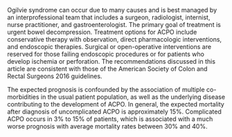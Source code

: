 Ogilvie syndrome can occur due to many causes and is best managed by an interprofessional team that includes a surgeon, radiologist, internist, nurse practitioner, and gastroenterologist. The primary goal of treatment is urgent bowel decompression. Treatment options for ACPO include conservative therapy with observation, direct pharmacologic interventions, and endoscopic therapies. Surgical or open-operative interventions are reserved for those failing endoscopic procedures or for patients who develop ischemia or perforation. The recommendations discussed in this article are consistent with those of the American Society of Colon and Rectal Surgeons 2016 guidelines.

The expected prognosis is confounded by the association of multiple co-morbidities in the usual patient population, as well as the underlying disease contributing to the development of ACPO. In general, the expected mortality after diagnosis of uncomplicated ACPO is approximately 15%. Complicated ACPO occurs in 3% to 15% of patients, which is associated with a much worse prognosis with average mortality rates between 30% and 40%.